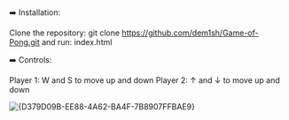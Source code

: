 ➡️ Installation:

Clone the repository: git clone https://github.com/dem1sh/Game-of-Pong.git and run: index.html

➡️ Controls:

Player 1: W and S to move up and down   Player 2: ↑ and ↓ to move up and down


![{D379D09B-EE88-4A62-BA4F-7B8907FFBAE9}](https://github.com/user-attachments/assets/a4e2da25-952e-477c-88e8-96834739d85c)
